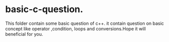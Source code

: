 # basic-c-question.
This folder contain  some basic question of c++. it contain question on basic concept like operator ,condition, loops and conversions.Hope it will beneficial for you.
